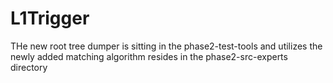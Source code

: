 # L1Trigger

THe new root tree dumper is sitting in the phase2-test-tools and utilizes the newly added matching algorithm resides in the phase2-src-experts directory 
